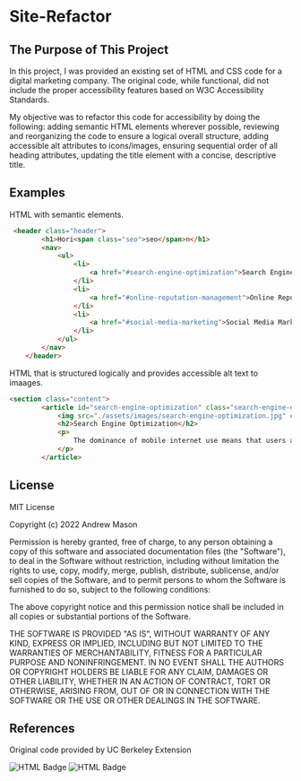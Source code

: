 # Site-Refactor

## The Purpose of This Project

In this project, I was provided an existing set of HTML and CSS code for a digital marketing company. The original code, while functional, did not include the proper accessibility features based on W3C Accessibility Standards.

My objective was to refactor this code for accessibility by doing the following: adding semantic HTML elements wherever possible, reviewing and reorganizing the code to ensure a logical overall structure, adding accessible alt attributes to icons/images, ensuring sequential order of all heading attributes, updating the title element with a concise, descriptive title.

## Examples

HTML with semantic elements.
```html
 <header class="header">
        <h1>Hori<span class="seo">seo</span>n</h1>
        <nav>
            <ul>
                <li>
                    <a href="#search-engine-optimization">Search Engine Optimization</a>
                </li>
                <li>
                    <a href="#online-reputation-management">Online Reputation Management</a>
                </li>
                <li>
                    <a href="#social-media-marketing">Social Media Marketing</a>
                </li>
            </ul>
        </nav>
    </header>
```

HTML that is structured logically and provides accessible alt text to imaages.
```html
<section class="content">
        <article id="search-engine-optimization" class="search-engine-optimization">
            <img src="./assets/images/search-engine-optimization.jpg" class="float-left" alt="Desktop with writing utensils, computer, notebook, and cup of coffee" />
            <h2>Search Engine Optimization</h2>
            <p>
                The dominance of mobile internet use means that users are searching for the right business as they travel, shop, or sit on their couch at home. Search Engine Optimization (SEO) allows you to increase your visibility and find the right customers for your business.
            </p>
        </article>    
```

## License

MIT License

Copyright (c) 2022 Andrew Mason

Permission is hereby granted, free of charge, to any person obtaining a copy
of this software and associated documentation files (the "Software"), to deal
in the Software without restriction, including without limitation the rights
to use, copy, modify, merge, publish, distribute, sublicense, and/or sell
copies of the Software, and to permit persons to whom the Software is
furnished to do so, subject to the following conditions:

The above copyright notice and this permission notice shall be included in all
copies or substantial portions of the Software.

THE SOFTWARE IS PROVIDED "AS IS", WITHOUT WARRANTY OF ANY KIND, EXPRESS OR
IMPLIED, INCLUDING BUT NOT LIMITED TO THE WARRANTIES OF MERCHANTABILITY,
FITNESS FOR A PARTICULAR PURPOSE AND NONINFRINGEMENT. IN NO EVENT SHALL THE
AUTHORS OR COPYRIGHT HOLDERS BE LIABLE FOR ANY CLAIM, DAMAGES OR OTHER
LIABILITY, WHETHER IN AN ACTION OF CONTRACT, TORT OR OTHERWISE, ARISING FROM,
OUT OF OR IN CONNECTION WITH THE SOFTWARE OR THE USE OR OTHER DEALINGS IN THE
SOFTWARE.

## References

Original code provided by UC Berkeley Extension

![HTML Badge](https://img.shields.io/badge/<Language>-<HTML>-<blue>)
![HTML Badge](https://img.shields.io/badge/<Language>-<CSS>-<red>)
